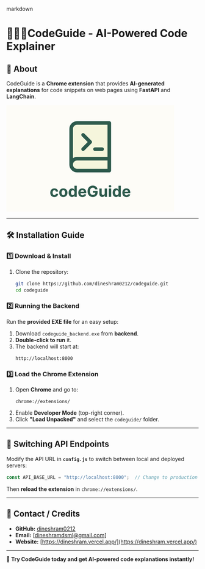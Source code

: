 markdown
# 👨🏽‍💻CodeGuide - AI-Powered Code Explainer

## 📌 About
CodeGuide is a **Chrome extension** that provides **AI-generated explanations** for code snippets on web pages using **FastAPI** and **LangChain**.

![CodeGuide Banner](images/codeGuide.png)

---

## 🛠️ Installation Guide

### **1️⃣ Download & Install**
1. Clone the repository:
   ```bash
   git clone https://github.com/dineshram0212/codeguide.git
   cd codeguide
   ```

### **2️⃣ Running the Backend**
Run the **provided EXE file** for an easy setup:
1. Download `codeguide_backend.exe` from **backend**.
2. **Double-click to run** it.
3. The backend will start at:
   ```
   http://localhost:8000
   ```

### **3️⃣ Load the Chrome Extension**
1. Open **Chrome** and go to:
   ```
   chrome://extensions/
   ```
2. Enable **Developer Mode** (top-right corner).
3. Click **"Load Unpacked"** and select the `codeguide/` folder.

---

## 🔄 **Switching API Endpoints**
Modify the API URL in **`config.js`** to switch between local and deployed servers:
```javascript
const API_BASE_URL = "http://localhost:8000";  // Change to production if needed
```
Then **reload the extension** in `chrome://extensions/`.

---

## 📧 Contact / Credits
- **GitHub:** [dineshram0212](https://github.com/dineshram0212)
- **Email:** [dineshramdsml@gmail.com]
- **Website:** [https://dineshram.vercel.app/](https://dineshram.vercel.app/)

---

**🚀 Try CodeGuide today and get AI-powered code explanations instantly!**